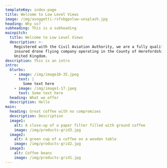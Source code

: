 ```yaml
---
templateKey: index-page
title: Welcome to Low Level Views
image: /img/asoggetti-rsfxbgpnluw-unsplash.jpg
heading: Why us?
subheading: This is a subheading
mainpitch:
  title: Welcome to Low Level Views
  description: >-
    Registered with the Civil Aviation Authority, we are a fully qualified and
    insured drone flying company operating in the County of Herefordshire in the
    United Kingdom.
description: This is an intro
intro:
  blurbs:
    - image: /img/image10-35.jpeg
      text: |
        Some text here
    - image: /img/image1-17.jpeg
      text: Some text here
  heading: What we offer
  description: Hello
main:
  heading: Great coffee with no compromises
  description: Description
  image1:
    alt: A close-up of a paper filter filled with ground coffee
    image: /img/products-grid3.jpg
  image2:
    alt: A green cup of a coffee on a wooden table
    image: /img/products-grid2.jpg
  image3:
    alt: Coffee beans
    image: /img/products-grid1.jpg
---
```


